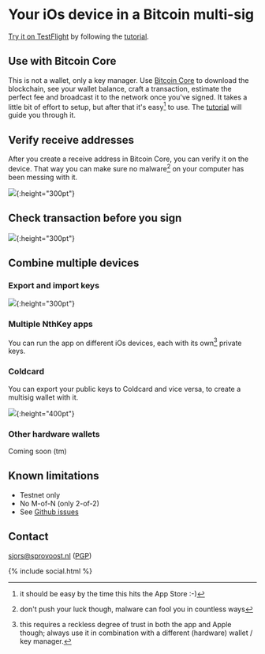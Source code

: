 ---
---
# Your iOs device in a Bitcoin multi-sig

[Try it on TestFlight](https://testflight.apple.com/join/Y6cbJbEe) by following the [tutorial](tutorial).

## Use with Bitcoin Core

This is not a wallet, only a key manager. Use [Bitcoin Core](https://bitcoincore.org/en/download/) to download the blockchain, see your wallet balance, craft a transaction, estimate the perfect fee and broadcast it to the network once you've signed. It takes a little bit of effort to setup, but after that it's easy[^easy] to use. The [tutorial](tutorial) will guide you through it.

[^easy]: it should be easy by the time this hits the App Store :-)

## Verify receive addresses

After you create a receive address in Bitcoin Core, you can verify it on the device. That way you can make sure no malware[^malware] on your computer has been messing with it.

![](/assets/ios_addresses.png){:height="300pt"}

[^malware]: don't push your luck though, malware can fool you in countless ways

## Check transaction before you sign

![](/assets/ios_confirm.png){:height="300pt"}

## Combine multiple devices

### Export and import keys

![](/assets/export_pubkey.png){:height="300pt"}

### Multiple NthKey apps

You can run the app on different iOs devices, each with its own[^trust] private keys.

[^trust]: this requires a reckless degree of trust in both the app and Apple though; always use it in combination with a different (hardware) wallet / key manager.

### Coldcard

You can export your public keys to Coldcard and vice versa, to create a multisig wallet with it.

![](/assets/cc_create_airgapped.png){:height="400pt"}


### Other hardware wallets

Coming soon (tm)

## Known limitations

* Testnet only
* No M-of-N (only 2-of-2)
* See [Github issues](https://github.com/Sjors/nthkey-ios/issues)

## Contact

[sjors@sprovoost.nl](mailto:sjors@sprovoost.nl) ([PGP](/assets/CC301009.asc))

{% include social.html %}

